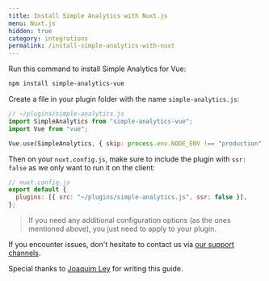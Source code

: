 ```yaml
---
title: Install Simple Analytics with Nuxt.js
menu: Nuxt.js
hidden: true
category: integrations
permalink: /install-simple-analytics-with-nuxt
---
```


Run this command to install Simple Analytics for Vue:

```bash
npm install simple-analytics-vue
```

Create a file in your plugin folder with the name `simple-analytics.js`:

```js
// ~/plugins/simple-analytics.js
import SimpleAnalytics from "simple-analytics-vue";
import Vue from "vue";

Vue.use(SimpleAnalytics, { skip: process.env.NODE_ENV !== "production" });
```

Then on your `nuxt.config.js`, make sure to include the plugin with `ssr: false` as we only want to run it on the client:

```js
// nuxt.config.js
export default {
  plugins: [{ src: "~/plugins/simple-analytics.js", ssr: false }],
};
```

> If you need any additional configuration options (as the ones mentioned above), you just need to apply to your plugin.

If you encounter issues, don't hesitate to contact us via [our support channels](https://simpleanalytics.com/contact).

Special thanks to [Joaquim Ley](https://github.com/simpleanalytics/vue-plugin/pull/8) for writing this guide.
